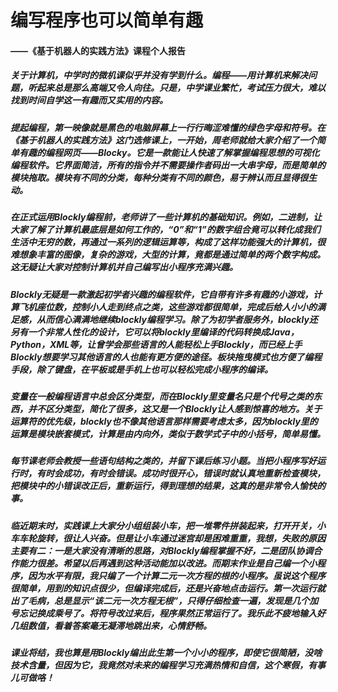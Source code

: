 

#                                    编写程序也可以简单有趣

####                                                                                                         ——《基于机器人的实践方法》课程个人报告

#####      关于计算机，中学时的微机课似乎并没有学到什么。编程——用计算机来解决问题，听起来总是那么高端又令人向往。只是，中学课业繁忙，考试压力很大，难以找到时间自学这一有趣而又实用的内容。

#####     提起编程，第一映像就是黑色的电脑屏幕上一行行晦涩难懂的绿色字母和符号。在《基于机器人的实践方法》这门选修课上，一开始，周老师就给大家介绍了一个简单有趣的编程网页——Blocky。它是一款能让人快速了解掌握编程思想的可视化编程软件。它界面简洁，所有的指令并不需要操作者码出一大串字母，而是简单的模块拖取。模块有不同的分类，每种分类有不同的颜色，易于辨认而且显得很生动。

#####     在正式运用Blockly编程前，老师讲了一些计算机的基础知识。例如，二进制，让大家了解了计算机最底层是如何工作的，“0”和“1”的数字组合竟可以转化成我们生活中无穷的数，再通过一系列的逻辑运算等，构成了这样功能强大的计算机，很难想象丰富的图像，复杂的游戏，大型的计算，竟都是通过简单的两个数字构成。这无疑让大家对控制计算机并自己编写出小程序充满兴趣。

#####      Blockly无疑是一款激起初学者兴趣的编程软件，它自带有许多有趣的小游戏，计算飞机座位数，控制小人走到终点之类，这些游戏都很简单，完成后给人小小的满足感，从而信心满满地继续blockly编程学习。除了为初学者服务外，blockly还另有一个非常人性化的设计，它可以将blockly里编译的代码转换成Java，Python，XML等，让曾学会那些语言的人能轻松上手Blockly，而已经上手Blockly想要学习其他语言的人也能有更方便的途径。板块拖曳模式也方便了编程手段，除了键盘，在平板或是手机上也可以轻松完成小程序的编译。

#####     变量在一般编程语言中总会区分类型，而在Blockly里变量名只是个代号之类的东西，并不区分类型，简化了很多，这又是一个Blockly让人感到惊喜的地方。关于运算符的优先级，blockly也不像其他语言那样需要考虑太多，因为blockly里的运算是模块嵌套模式，计算是由内向外，类似于数学式子中的小括号，简单易懂。

#####     每节课老师会教授一些语句结构之类的，并留下课后练习小题。当把小程序写好运行时，有时会成功，有时会错误。成功时很开心，错误时就认真地重新检查模块，把模块中的小错误改正后，重新运行，得到理想的结果，这真的是非常令人愉快的事。

#####     临近期末时，实践课上大家分小组组装小车，把一堆零件拼装起来，打开开关，小车车轮旋转，很让人兴奋。但是让小车通过迷宫却是困难重重，我想，失败的原因主要有二：一是大家没有清晰的思路，对Blockly编程掌握不好，二是团队协调合作能力很差。希望以后再遇到这种活动能加以改进。而期末作业是自己编一个小程序，因为水平有限，我只编了一个计算二元一次方程的根的小程序。虽说这个程序很简单，用到的知识点很少，但编译完成后，还是兴奋地点击运行。第一次运行就出了毛病，总是显示“该二元一次方程无根”，只得仔细检查一遍，发现是几个加号忘记换成乘号了。将符号改过来后，程序果然正常运行了。我乐此不疲地输入好几组数值，看着答案毫无凝滞地跳出来，心情舒畅。

#####     课业将结，我也算是用Blockly编出此生第一个小小的程序，即使它很简陋，没啥技术含量，但因为它，我竟然对未来的编程学习充满热情和自信，这个寒假，有事儿可做咯！

##### 




